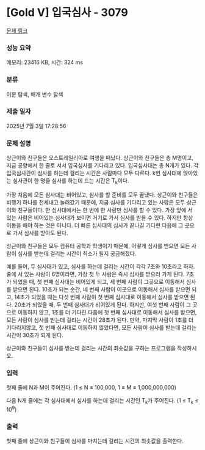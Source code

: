 # [Gold V] 입국심사 - 3079 

[문제 링크](https://www.acmicpc.net/problem/3079) 

### 성능 요약

메모리: 23416 KB, 시간: 324 ms

### 분류

이분 탐색, 매개 변수 탐색

### 제출 일자

2025년 7월 3일 17:28:56

### 문제 설명

<p>상근이와 친구들은 오스트레일리아로 여행을 떠났다. 상근이와 친구들은 총 M명이고, 지금 공항에서 한 줄로 서서 입국심사를 기다리고 있다. 입국심사대는 총 N개가 있다. 각 입국심사관이 심사를 하는데 걸리는 시간은 사람마다 모두 다르다. k번 심사대에 앉아있는 심사관이 한 명을 심사를 하는데 드는 시간은 T<sub>k</sub>이다.</p>

<p>가장 처음에 모든 심사대는 비어있고, 심사를 할 준비를 모두 끝냈다. 상근이와 친구들은 비행기 하나를 전세내고 놀러갔기 때문에, 지금 심사를 기다리고 있는 사람은 모두 상근이와 친구들이다. 한 심사대에서는 한 번에 한 사람만 심사를 할 수 있다. 가장 앞에 서 있는 사람은 비어있는 심사대가 보이면 거기로 가서 심사를 받을 수 있다. 하지만 항상 이동을 해야 하는 것은 아니다. 더 빠른 심사대의 심사가 끝나길 기다린 다음에 그 곳으로 가서 심사를 받아도 된다.</p>

<p>상근이와 친구들은 모두 컴퓨터 공학과 학생이기 때문에, 어떻게 심사를 받으면 모든 사람이 심사를 받는데 걸리는 시간이 최소가 될지 궁금해졌다.</p>

<p>예를 들어, 두 심사대가 있고, 심사를 하는데 걸리는 시간이 각각 7초와 10초라고 하자. 줄에 서 있는 사람이 6명이라면, 가장 첫 두 사람은 즉시 심사를 받으러 가게 된다. 7초가 되었을 때, 첫 번째 심사대는 비어있게 되고, 세 번째 사람이 그곳으로 이동해서 심사를 받으면 된다. 10초가 되는 순간, 네 번째 사람이 이곳으로 이동해서 심사를 받으면 되고, 14초가 되었을 때는 다섯 번째 사람이 첫 번째 심사대로 이동해서 심사를 받으면 된다. 20초가 되었을 때, 두 번째 심사대가 비어있게 된다. 하지만, 여섯 번째 사람이 그 곳으로 이동하지 않고, 1초를 더 기다린 다음에 첫 번째 심사대로 이동해서 심사를 받으면, 모든 사람이 심사를 받는데 걸리는 시간이 28초가 된다. 만약, 마지막 사람이 1초를 더 기다리지않고, 첫 번째 심사대로 이동하지 않았다면, 모든 사람이 심사를 받는데 걸리는 시간이 30초가 되게 된다.</p>

<p>상근이와 친구들이 심사를 받는데 걸리는 시간의 최솟값을 구하는 프로그램을 작성하시오.</p>

### 입력 

 <p>첫째 줄에 N과 M이 주어진다. (1 ≤ N ≤ 100,000, 1 ≤ M ≤ 1,000,000,000)</p>

<p>다음 N개 줄에는 각 심사대에서 심사를 하는데 걸리는 시간인 T<sub>k</sub>가 주어진다. (1 ≤ T<sub>k</sub> ≤ 10<sup>9</sup>)</p>

### 출력 

 <p>첫째 줄에 상근이와 친구들이 심사를 마치는데 걸리는 시간의 최솟값을 출력한다. </p>


